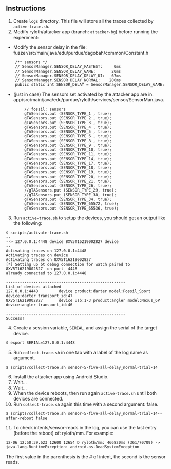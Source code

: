 
## Instructions

 1. Create `logs` directory. This file will store all the traces collected by `active-trace.sh`.
 2. Modify ryloth/attacker app (branch: `attacker-bg`) before running the experiment:

 * Modify the sensor delay in the file: fuzzer/src/main/java/edu/purdue/dagobah/common/Constant.h

```
    /** sensors */
    // SensorManager.SENSOR_DELAY_FASTEST:     0ms
    // SensorManager.SENSOR_DELAY_GAME:       20ms
    // SensorManager.SENSOR_DELAY_DELAY_UI:   67ms
    // SensorManager.SENSOR_DELAY_NORMAL:    200ms
    public static int SENSOR_DELAY = SensorManager.SENSOR_DELAY_GAME;
```
 * (just in case) The sensors set activated by the attacker app are in: app/src/main/java/edu/purdue/ryloth/services/sensor/SensorMan.java.

```
        // fossil: sensors
        gTASensors.put (SENSOR_TYPE_1 , true);
        gTASensors.put (SENSOR_TYPE_2 , true);
        gTASensors.put (SENSOR_TYPE_3 , true);
        gTASensors.put (SENSOR_TYPE_4 , true);
        gTASensors.put (SENSOR_TYPE_5 , true);
        gTASensors.put (SENSOR_TYPE_6 , true);
        gTASensors.put (SENSOR_TYPE_8 , true);
        gTASensors.put (SENSOR_TYPE_9 , true);
        gTASensors.put (SENSOR_TYPE_10, true);
        gTASensors.put (SENSOR_TYPE_11, true);
        gTASensors.put (SENSOR_TYPE_14, true);
        gTASensors.put (SENSOR_TYPE_17, true);
        gTASensors.put (SENSOR_TYPE_18, true);
        gTASensors.put (SENSOR_TYPE_19, true);
        gTASensors.put (SENSOR_TYPE_20, true);
        gTASensors.put (SENSOR_TYPE_21, true);
        gTASensors.put (SENSOR_TYPE_26, true);
        //gTASensors.put (SENSOR_TYPE_29, true);
        //gTASensors.put (SENSOR_TYPE_30, true);
        gTASensors.put (SENSOR_TYPE_34, true);
        gTASensors.put (SENSOR_TYPE_65572, true);
        gTASensors.put (SENSOR_TYPE_65536, true);
```

3. Run `active-trace.sh` to setup the devices, you should get an output like the following:

```
$ scripts/activate-trace.sh
--
--> 127.0.0.1:4448 device 8XV5T16219002827 device
--
Activating traces on 127.0.0.1:4448
Activating traces on device
Activating traces on 8XV5T16219002827
[*] Setting up bt debug connection for watch paired to  8XV5T16219002827  on port  4448
already connected to 127.0.0.1:4448

----------------------------------------------------
List of devices attached
127.0.0.1:4448         device product:darter model:Fossil_Sport device:darter transport_id:47
8XV5T16219002827       device usb:1-3 product:angler model:Nexus_6P device:angler transport_id:46

----------------------------------------------------
Success!

```
4. Create a session variable, `SERIAL`, and assign the serial of the target device.

```
$ export SERIAL=127.0.0.1:4448

```

5. Run `collect-trace.sh` in one tab with a label of the log name as argument.

```
$ scripts/collect-trace.sh sensor-5-five-all-delay_normal-trial-14

```

6. Install the attacker app using Android Studio.
7. Wait...
8. Wait...
9. When the device reboots, then run again `active-trace.sh` until both devices are connected.
10. Run `collect-trace.sh` again this time with a second argument: false.

```
$ scripts/collect-trace.sh sensor-5-five-all-delay_normal-trial-14--after-reboot false

```
11. To check intents/sensor-reads in the log, you can use the last entry (before the reboot) of: ryloth/mm. For example:

```
12-06 12:50:39.623 12600 12654 D ryloth/mm: 466820ms (361/70709) -> java.lang.RuntimeException: android.os.DeadSystemException
```

The first value in the parenthesis is the # of intent, the second is the sensor reads.
